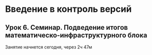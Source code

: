 # Введение в контроль версий
## Урок 6. Семинар. Подведение итогов математическо-инфраструктурного блока
Занятие начнется сегодня, через 2ч 47м
